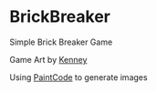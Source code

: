 BrickBreaker
============

Simple Brick Breaker Game

Game Art by [Kenney](http://opengameart.org/content/puzzle-game-art)

Using [PaintCode](http://www.paintcodeapp.com/) to generate images
